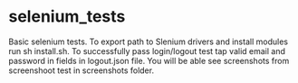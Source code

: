 # selenium_tests
Basic selenium tests.
To export path to Slenium drivers and install modules run sh install.sh.
To successfully pass login/logout test tap valid email and password in fields in logout.json file.
You will be able see screenshots from screenshoot test in screenshots folder.

